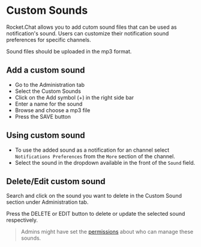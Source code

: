# Custom Sounds

Rocket.Chat allows you to add cutom sound files that can be used as notification's sound. Users can customize their notification sound preferences for specific channels.

Sound files should be uploaded in the mp3 format.

## Add a custom sound

- Go to the Administration tab
- Select the Custom Sounds
- Click on the Add symbol (+) in the right side bar
- Enter a name for the sound
- Browse and choose a mp3 file
- Press the SAVE button

## Using custom sound

- To use the added sound as a notification for an channel select `Notifications Preferences` from the `More` section of the channel.
- Select the sound in the dropdown available in the front of the `Sound` field.

## Delete/Edit custom sound

Search and click on the sound you want to delete in the Custom Sound section under Administration tab.

Press the DELETE or EDIT button to delete or update the selected sound respectively.

> Admins might have set the [permissions](../permissions) about who can manage these sounds.
